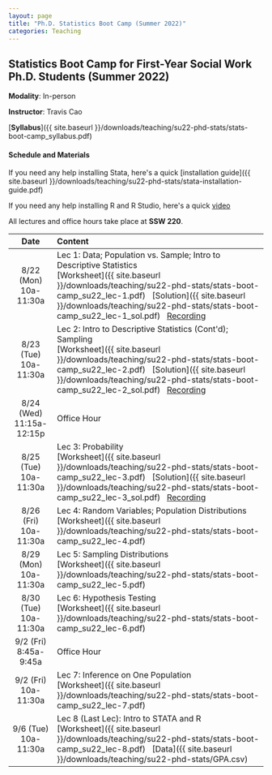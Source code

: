 ```yaml
---
layout: page
title: "Ph.D. Statistics Boot Camp (Summer 2022)"
categories: Teaching
---
```


## Statistics Boot Camp for First-Year Social Work Ph.D. Students (Summer 2022)

**Modality**: In-person

**Instructor**: Travis Cao

[**Syllabus**]({{ site.baseurl }}/downloads/teaching/su22-phd-stats/stats-boot-camp_syllabus.pdf)

#### Schedule and Materials

If you need any help installing Stata, here's a quick [installation guide]({{ site.baseurl }}/downloads/teaching/su22-phd-stats/stata-installation-guide.pdf)

If you need any help installing R and R Studio, here's a quick [video](https://youtu.be/3s57Swwoj-A)

All lectures and office hours take place at **SSW 220**. 

|     Date    |                     Content                     |
|:-----------:|	:---------------------------------------------- |
| 8/22 (Mon) <br> 10a-11:30a | Lec 1: Data; Population vs. Sample; Intro to Descriptive Statistics <br> [Worksheet]({{ site.baseurl }}/downloads/teaching/su22-phd-stats/stats-boot-camp_su22_lec-1.pdf) &nbsp; [Solution]({{ site.baseurl }}/downloads/teaching/su22-phd-stats/stats-boot-camp_su22_lec-1_sol.pdf) &nbsp; [Recording](https://uwmadison.zoom.us/rec/share/9ecBT1NO7-pu2Ecs2omX2rx2M7dFg8-ZlEVHKl9g4xPhX002Z-vP4OKMoEPUn5H-.3bVIJlcCz2OHLubo) | 
| 8/23 (Tue) <br> 10a-11:30a | Lec 2: Intro to Descriptive Statistics (Cont'd); Sampling <br> [Worksheet]({{ site.baseurl }}/downloads/teaching/su22-phd-stats/stats-boot-camp_su22_lec-2.pdf) &nbsp; [Solution]({{ site.baseurl }}/downloads/teaching/su22-phd-stats/stats-boot-camp_su22_lec-2_sol.pdf) &nbsp; [Recording](https://uwmadison.zoom.us/rec/share/7_fZnpWTTtQD5VDbMMYyOZIykGWkAuuwcuqglzDAiduRcjayZFDkyubkKNfdY7LX.cSLI9oCEiKMzNiRf)| 
| 8/24 (Wed) <br> 11:15a-12:15p | Office Hour |
| 8/25 (Tue) <br> 10a-11:30a | Lec 3: Probability <br> [Worksheet]({{ site.baseurl }}/downloads/teaching/su22-phd-stats/stats-boot-camp_su22_lec-3.pdf) &nbsp; [Solution]({{ site.baseurl }}/downloads/teaching/su22-phd-stats/stats-boot-camp_su22_lec-3_sol.pdf) &nbsp; [Recording](https://uwmadison.zoom.us/rec/share/sfAGRjs1nCcJJNWKfqsDz0Pwm8q05xv0TuNVZoza-Wx0ebmwh4AUl18TzenZUVzx.RDrqPvPh3kMbQJiM) |
| 8/26 (Fri) <br> 10a-11:30a | Lec 4: Random Variables; Population Distributions <br> [Worksheet]({{ site.baseurl }}/downloads/teaching/su22-phd-stats/stats-boot-camp_su22_lec-4.pdf) |
| 8/29 (Mon) <br> 10a-11:30a | Lec 5: Sampling Distributions <br> [Worksheet]({{ site.baseurl }}/downloads/teaching/su22-phd-stats/stats-boot-camp_su22_lec-5.pdf) | 
| 8/30 (Tue) <br> 10a-11:30a | Lec 6: Hypothesis Testing <br> [Worksheet]({{ site.baseurl }}/downloads/teaching/su22-phd-stats/stats-boot-camp_su22_lec-6.pdf) | 
| 9/2 (Fri) <br> 8:45a-9:45a | Office Hour |
| 9/2 (Fri) <br> 10a-11:30a | Lec 7: Inference on One Population <br> [Worksheet]({{ site.baseurl }}/downloads/teaching/su22-phd-stats/stats-boot-camp_su22_lec-7.pdf) |
| 9/6 (Tue) <br> 10a-11:30a | Lec 8 (Last Lec): Intro to STATA and R <br> [Worksheet]({{ site.baseurl }}/downloads/teaching/su22-phd-stats/stats-boot-camp_su22_lec-8.pdf) &nbsp; [Data]({{ site.baseurl }}/downloads/teaching/su22-phd-stats/GPA.csv) |